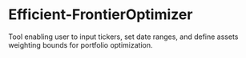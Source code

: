 # Efficient-FrontierOptimizer
Tool enabling user to input tickers, set date ranges, and define assets weighting bounds for portfolio optimization. 
